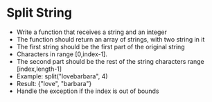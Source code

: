# Split String
 - Write a function that receives a string and an integer
 - The function should return an array of strings, with two string in it
 - The first string should be the first part of the original string
 - Characters in range [0,index-1].
 - The second part should be the rest of the string characters range [index,length-1]
 - Example: split("lovebarbara", 4)
 - Result: {"love", "barbara"}
 - Handle the exception if the index is out of bounds